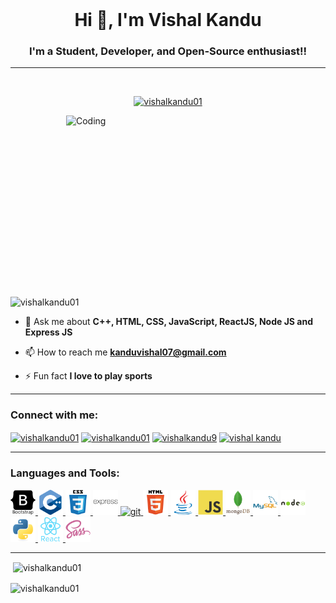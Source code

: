 <br>
<h1 align="center">Hi 👋, I'm Vishal Kandu</h1>
<h3 align="center">I'm a Student, Developer, and Open-Source enthusiast!!</h3>
<hr>

<br>
<!-- <img alt="Coding" width="800" src="https://github-profile-trophy.vercel.app/?username=ryo-ma&margin-w=2"> -->
<p align="center"> <a href="https://github.com/ryo-ma/github-profile-trophy"><img width="700" src="https://github-profile-trophy.vercel.app/?username=suraj97303" alt="vishalkandu01" /></a> </p>





<img align="right" alt="Coding" height="290" width="415" src="https://cdn.videoplasty.com/animation/midnight-coding-late-night-session-lofi-animation-stock-animation-51917-1280x720.jpg">
<br>

<p align="left"> <img src="https://komarev.com/ghpvc/?username=vishalkandu01&label=Profile%20views&color=0e75b6&style=flat" alt="vishalkandu01" /> </p>

<!-- <p align="left"> <a href="https://github.com/ryo-ma/github-profile-trophy"><img src="https://github-profile-trophy.vercel.app/?username=vishalkandu01" alt="vishalkandu01" /></a> </p> -->

- 💬 Ask me about **C++, HTML, CSS, JavaScript, ReactJS, Node JS and Express JS**

- 📫 How to reach me **kanduvishal07@gmail.com**

- ⚡ Fun fact **I love to play sports**

<hr>
<h3 align="left">Connect with me:</h3>
<p align="left">
<a href="https://codepen.io/vishalkandu01" target="blank"><img align="center" src="https://raw.githubusercontent.com/rahuldkjain/github-profile-readme-generator/master/src/images/icons/Social/codepen.svg" alt="vishalkandu01" height="30" width="40" /></a>
<a href="https://dev.to/vishalkandu01" target="blank"><img align="center" src="https://raw.githubusercontent.com/rahuldkjain/github-profile-readme-generator/master/src/images/icons/Social/devto.svg" alt="vishalkandu01" height="30" width="40" /></a>
<a href="https://twitter.com/vishalkandu9" target="blank"><img align="center" src="https://raw.githubusercontent.com/rahuldkjain/github-profile-readme-generator/master/src/images/icons/Social/twitter.svg" alt="vishalkandu9" height="30" width="40" /></a>
<a href="https://linkedin.com/in/vishal-kandu-4389b020a" target="blank"><img align="center" src="https://raw.githubusercontent.com/rahuldkjain/github-profile-readme-generator/master/src/images/icons/Social/linked-in-alt.svg" alt="vishal kandu" height="30" width="40" /></a>
</p>

<hr>
<h3 align="left">Languages and Tools:</h3>
<p align="left"> <a href="https://getbootstrap.com" target="_blank" rel="noreferrer"> <img src="https://raw.githubusercontent.com/devicons/devicon/master/icons/bootstrap/bootstrap-plain-wordmark.svg" alt="bootstrap" width="40" height="40"/> </a> <a href="https://www.w3schools.com/cpp/" target="_blank" rel="noreferrer"> <img src="https://raw.githubusercontent.com/devicons/devicon/master/icons/cplusplus/cplusplus-original.svg" alt="cplusplus" width="40" height="40"/> </a> <a href="https://www.w3schools.com/css/" target="_blank" rel="noreferrer"> <img src="https://raw.githubusercontent.com/devicons/devicon/master/icons/css3/css3-original-wordmark.svg" alt="css3" width="40" height="40"/> </a> <a href="https://expressjs.com" target="_blank" rel="noreferrer"> <img src="https://raw.githubusercontent.com/devicons/devicon/master/icons/express/express-original-wordmark.svg" alt="express" width="40" height="40"/> </a> <a href="https://git-scm.com/" target="_blank" rel="noreferrer"> <img src="https://www.vectorlogo.zone/logos/git-scm/git-scm-icon.svg" alt="git" width="40" height="40"/> </a> <a href="https://www.w3.org/html/" target="_blank" rel="noreferrer"> <img src="https://raw.githubusercontent.com/devicons/devicon/master/icons/html5/html5-original-wordmark.svg" alt="html5" width="40" height="40"/> </a> <a href="https://www.java.com" target="_blank" rel="noreferrer"> <img src="https://raw.githubusercontent.com/devicons/devicon/master/icons/java/java-original.svg" alt="java" width="40" height="40"/> </a> <a href="https://developer.mozilla.org/en-US/docs/Web/JavaScript" target="_blank" rel="noreferrer"> <img src="https://raw.githubusercontent.com/devicons/devicon/master/icons/javascript/javascript-original.svg" alt="javascript" width="40" height="40"/> </a> <a href="https://www.mongodb.com/" target="_blank" rel="noreferrer"> <img src="https://raw.githubusercontent.com/devicons/devicon/master/icons/mongodb/mongodb-original-wordmark.svg" alt="mongodb" width="40" height="40"/> </a> <a href="https://www.mysql.com/" target="_blank" rel="noreferrer"> <img src="https://raw.githubusercontent.com/devicons/devicon/master/icons/mysql/mysql-original-wordmark.svg" alt="mysql" width="40" height="40"/> </a> <a href="https://nodejs.org" target="_blank" rel="noreferrer"> <img src="https://raw.githubusercontent.com/devicons/devicon/master/icons/nodejs/nodejs-original-wordmark.svg" alt="nodejs" width="40" height="40"/> </a> <a href="https://www.python.org" target="_blank" rel="noreferrer"> <img src="https://raw.githubusercontent.com/devicons/devicon/master/icons/python/python-original.svg" alt="python" width="40" height="40"/> </a> <a href="https://reactjs.org/" target="_blank" rel="noreferrer"> <img src="https://raw.githubusercontent.com/devicons/devicon/master/icons/react/react-original-wordmark.svg" alt="react" width="40" height="40"/> </a> <a href="https://sass-lang.com" target="_blank" rel="noreferrer"> <img src="https://raw.githubusercontent.com/devicons/devicon/master/icons/sass/sass-original.svg" alt="sass" width="40" height="40"/> </a> </p>

<hr>
<!-- <p><img align="left" src="https://github-readme-stats.vercel.app/api/top-langs?username=vishalkandu01&show_icons=true&locale=en&layout=compact" alt="vishalkandu01" /></p> -->


<!-- <br><br><br><br><br><br> -->
<!-- <hr>
<br> -->
<p>&nbsp;<img align="center" src="https://github-readme-stats.vercel.app/api?username=vishalkandu01&show_icons=true&locale=en" alt="vishalkandu01" /></p>

<!-- <br>
<hr>
<br> -->
<p><img align="center" src="https://github-readme-streak-stats.herokuapp.com/?user=vishalkandu01&" alt="vishalkandu01" /></p>
